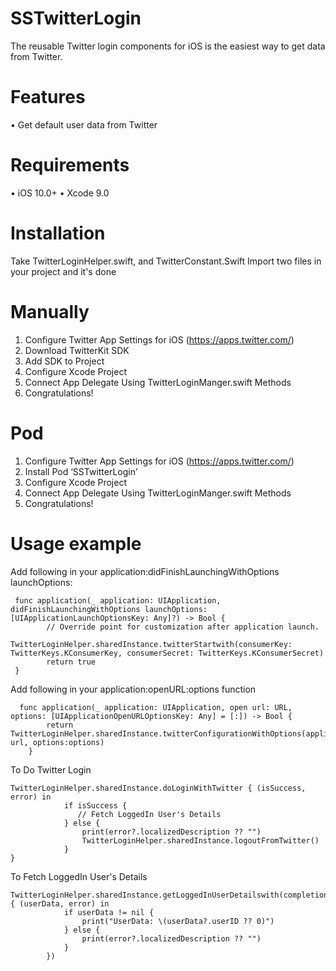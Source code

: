 # SSTwitterLogin
The reusable Twitter login components for iOS is the easiest way to get data from Twitter.

# Features
•	 Get default user data from Twitter

# Requirements
•	iOS 10.0+
•	Xcode 9.0

# Installation
Take TwitterLoginHelper.swift, and TwitterConstant.Swift
Import two files in your project and it's done

# Manually
1.	Configure Twitter App Settings for iOS (https://apps.twitter.com/)
2.	Download TwitterKit SDK 
3.	Add SDK to Project
4.	Configure Xcode Project
5.	Connect App Delegate Using TwitterLoginManger.swift Methods
6.	Congratulations!

# Pod
1.	Configure Twitter App Settings for iOS (https://apps.twitter.com/)
2.	Install Pod ‘SSTwitterLogin’
3.	Configure Xcode Project
4.	Connect App Delegate Using TwitterLoginManger.swift Methods
5.	Congratulations!

# Usage example

Add following in your application:didFinishLaunchingWithOptions launchOptions:

```  
 func application(_ application: UIApplication, didFinishLaunchingWithOptions launchOptions: [UIApplicationLaunchOptionsKey: Any]?) -> Bool {
        // Override point for customization after application launch.
        TwitterLoginHelper.sharedInstance.twitterStartwith(consumerKey: TwitterKeys.KConsumerKey, consumerSecret: TwitterKeys.KConsumerSecret)
        return true
 }
```

Add following in your application:openURL:options function

```
  func application(_ application: UIApplication, open url: URL, options: [UIApplicationOpenURLOptionsKey: Any] = [:]) -> Bool {
        return TwitterLoginHelper.sharedInstance.twitterConfigurationWithOptions(application,open: url, options:options)
    }
```



To Do Twitter Login

```
TwitterLoginHelper.sharedInstance.doLoginWithTwitter { (isSuccess, error) in
            if isSuccess {
               // Fetch LoggedIn User's Details
            } else {
                print(error?.localizedDescription ?? "")
                TwitterLoginHelper.sharedInstance.logoutFromTwitter()
            }
}
```

To Fetch LoggedIn User's Details 

```
TwitterLoginHelper.sharedInstance.getLoggedInUserDetailswith(completion: { (userData, error) in
            if userData != nil {
                print("UserData: \(userData?.userID ?? 0)")
            } else {
                print(error?.localizedDescription ?? "")
            }
        })
```

